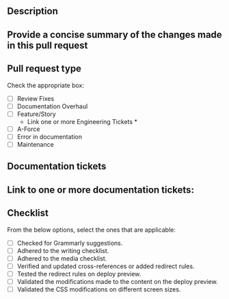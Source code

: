 ## Description 

Provide a concise summary of the changes made in this pull request
- 

## Pull request type
Check the appropriate box:

- [ ] Review Fixes
- [ ] Documentation Overhaul
- [ ] Feature/Story
    - Link one or more Engineering Tickets
        * 
- [ ] A-Force
- [ ] Error in documentation
- [ ] Maintenance

## Documentation tickets

 Link to one or more documentation tickets:
 - 

## Checklist

From the below options, select the ones that are applicable:

- [ ] Checked for Grammarly suggestions.
- [ ] Adhered to the writing checklist.
- [ ] Adhered to the media checklist.
- [ ] Verified and updated cross-references or added redirect rules.
- [ ] Tested the redirect rules on deploy preview.
- [ ] Validated the modifications made to the content on the deploy preview.
- [ ] Validated the CSS modifications on different screen sizes.
